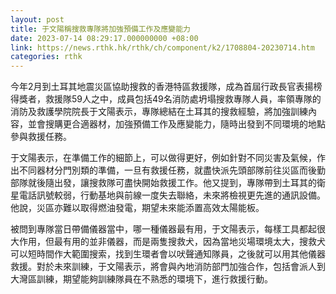 ```yaml
---
layout: post
title: 于文陽稱搜救專隊將加強預備工作及應變能力
date: 2023-07-14 08:29:17.000000000 +08:00
link: https://news.rthk.hk/rthk/ch/component/k2/1708804-20230714.htm
categories: rthk
---
```


今年2月到土耳其地震災區協助搜救的香港特區救援隊，成為首屆行政長官表揚榜得獎者，救援隊59人之中，成員包括49名消防處坍塌搜救專隊人員，率領專隊的消防及救護學院院長于文陽表示，專隊總結在土耳其的搜救經驗，將加強訓練內容，並會搜購更合適器材，加強預備工作及應變能力，隨時出發到不同環境的地點參與救援任務。

于文陽表示，在準備工作的細節上，可以做得更好，例如針對不同災害及氣候，作出不同器材分門別類的準備，一旦有救援任務，就盡快派先頭部隊前往災區而後勤部隊就後隨出發，讓搜救隊可盡快開始救援工作。他又提到，專隊帶到土耳其的衛星電話訊號較弱，行動基地與前線一度失去聯絡，未來將檢視更先進的通訊設備。他說，災區亦難以取得燃油發電，期望未來能添置高效太陽能板。

被問到專隊當日帶備儀器當中，哪一種儀器最有用，于文陽表示，每樣工具都起很大作用，但最有用的並非儀器，而是兩隻搜救犬，因為當地災場環境太大，搜救犬可以短時間作大範圍搜索，找到生環者會以吠聲通知隊員，之後就可以用其他儀器救援。對於未來訓練，于文陽表示，將會與內地消防部門加強合作，包括會派人到大灣區訓練，期望能夠訓練隊員在不熟悉的環境下，進行救援行動。
